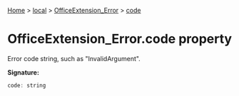[Home](./index) &gt; [local](local.md) &gt; [OfficeExtension\_Error](local.officeextension_error.md) &gt; [code](local.officeextension_error.code.md)

# OfficeExtension\_Error.code property

Error code string, such as "InvalidArgument".

**Signature:**
```javascript
code: string
```
